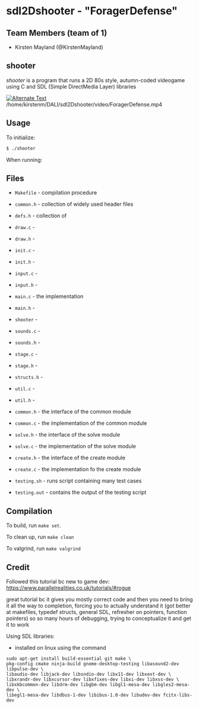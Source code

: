 # sdl2Dshooter - "ForagerDefense"

## Team Members (team of 1)
- Kirsten Mayland (@KirstenMayland)

## shooter

*shooter* is a program that runs a 2D 80s style, autumn-coded videogame using C and SDL (Simple DirectMedia Layer) libraries

[![Alternate Text]({image-url})]({video-url} "Link Title")
/home/kirstenm/DALI/sdl2Dshooter/video/ForagerDefense.mp4

## Usage

To initialize:
``` bash
$ ./shooter
```

When running:


## Files

* `Makefile` - compilation procedure
* `common.h` - collection of widely used header files
* `defs.h` - collection of 
* `draw.c` -
* `draw.h` -
* `init.c` -
* `init.h` -
* `input.c` -
* `input.h` -
* `main.c` - the implementation
* `main.h` -
* `shooter` -
* `sounds.c` -
* `sounds.h` -
* `stage.c` -
* `stage.h` -
* `structs.h` -
* `util.c` -
* `util.h` -


* `common.h` - the interface of the common module
* `common.c` - the implementation of the common module
* `solve.h` - the interface of the solve module
* `solve.c` - the implementation of the solve module
* `create.h` - the interface of the create module
* `create.c` - the implementation fo the create module
* `testing.sh` - runs script containing many test cases
* `testing.out` - contains the output of the testing script

## Compilation
To build, run `make set`.

To clean up, run `make clean`

To valgrind, run `make valgrind`


## Credit
Followed this tutorial bc new to game dev:
https://www.parallelrealities.co.uk/tutorials/#rogue


great tutorial bc it gives you mostly correct code and then you need to bring it all the way to completion,
forcing you to actually understand it
(got better at makefiles, typedef structs, general SDL, refresher on pointers, function pointers)
so so many hours of debugging, trying to conceptualize it and get it to work


Using SDL libraries:
- installed on linux using the command
```
sudo apt-get install build-essential git make \
pkg-config cmake ninja-build gnome-desktop-testing libasound2-dev libpulse-dev \
libaudio-dev libjack-dev libsndio-dev libx11-dev libxext-dev \
libxrandr-dev libxcursor-dev libxfixes-dev libxi-dev libxss-dev \
libxkbcommon-dev libdrm-dev libgbm-dev libgl1-mesa-dev libgles2-mesa-dev \
libegl1-mesa-dev libdbus-1-dev libibus-1.0-dev libudev-dev fcitx-libs-dev
```